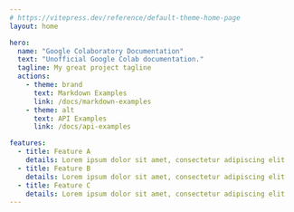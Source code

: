 ```yaml
---
# https://vitepress.dev/reference/default-theme-home-page
layout: home

hero:
  name: "Google Colaboratory Documentation"
  text: "Unofficial Google Colab documentation."
  tagline: My great project tagline
  actions:
    - theme: brand
      text: Markdown Examples
      link: /docs/markdown-examples
    - theme: alt
      text: API Examples
      link: /docs/api-examples

features:
  - title: Feature A
    details: Lorem ipsum dolor sit amet, consectetur adipiscing elit
  - title: Feature B
    details: Lorem ipsum dolor sit amet, consectetur adipiscing elit
  - title: Feature C
    details: Lorem ipsum dolor sit amet, consectetur adipiscing elit
---
```


